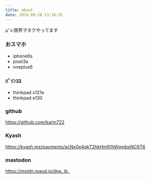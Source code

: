```yaml
---
title: about
date: 2019-09-28 13:18:35
---
```

μ’ｓ限界ヲタクやってます

### おスマホ
- iphone6s
- pixel3a
- oneplus6

### ﾊﾟｿﾝﾖﾖ
- thinkpad x121e
- thinkpad e130

### github
https://github.com/karin722

### Kyash
https://kyash.me/payments/acNx0e4qkT2hkHm91hWwpbpNC6T6

### mastodon
https://mstdn.maud.io/@w_jb_
